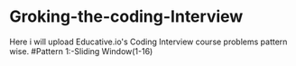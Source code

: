 # Groking-the-coding-Interview
Here i will upload Educative.io's Coding Interview course problems pattern wise.
#Pattern 1:-Sliding Window(1-16)
